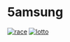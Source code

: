 # 5amsung


[![race](https://k.kakaocdn.net/dn/bAAXRf/btrQZzL4tHz/kJDXWM1KCSG3Rk17jzw0e0/img.gif)](https://ldh-6019.tistory.com/420)
[![lotto](https://k.kakaocdn.net/dn/vQHw2/btrQ4ap6OPg/jkMrHiJc6XcIR0E8CxNK91/img.gif)](https://ldh-6019.tistory.com/294)




